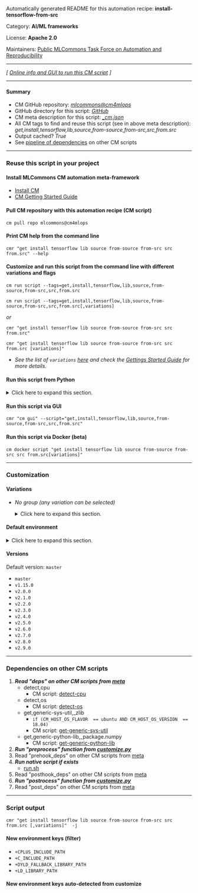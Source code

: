 Automatically generated README for this automation recipe: **install-tensorflow-from-src**

Category: **AI/ML frameworks**

License: **Apache 2.0**

Maintainers: [Public MLCommons Task Force on Automation and Reproducibility](https://github.com/mlcommons/ck/blob/master/docs/taskforce.md)

---
*[ [Online info and GUI to run this CM script](https://access.cknowledge.org/playground/?action=scripts&name=install-tensorflow-from-src,a974533c4c854597) ]*

---
#### Summary

* CM GitHub repository: *[mlcommons@cm4mlops](https://github.com/mlcommons/cm4mlops/tree/dev)*
* GitHub directory for this script: *[GitHub](https://github.com/mlcommons/cm4mlops/tree/dev/script/install-tensorflow-from-src)*
* CM meta description for this script: *[_cm.json](_cm.json)*
* All CM tags to find and reuse this script (see in above meta description): *get,install,tensorflow,lib,source,from-source,from-src,src,from.src*
* Output cached? *True*
* See [pipeline of dependencies](#dependencies-on-other-cm-scripts) on other CM scripts


---
### Reuse this script in your project

#### Install MLCommons CM automation meta-framework

* [Install CM](https://access.cknowledge.org/playground/?action=install)
* [CM Getting Started Guide](https://github.com/mlcommons/ck/blob/master/docs/getting-started.md)

#### Pull CM repository with this automation recipe (CM script)

```cm pull repo mlcommons@cm4mlops```

#### Print CM help from the command line

````cmr "get install tensorflow lib source from-source from-src src from.src" --help````

#### Customize and run this script from the command line with different variations and flags

`cm run script --tags=get,install,tensorflow,lib,source,from-source,from-src,src,from.src`

`cm run script --tags=get,install,tensorflow,lib,source,from-source,from-src,src,from.src[,variations] `

*or*

`cmr "get install tensorflow lib source from-source from-src src from.src"`

`cmr "get install tensorflow lib source from-source from-src src from.src [variations]" `


* *See the list of `variations` [here](#variations) and check the [Gettings Started Guide](https://github.com/mlcommons/ck/blob/dev/docs/getting-started.md) for more details.*

#### Run this script from Python

<details>
<summary>Click here to expand this section.</summary>

```python

import cmind

r = cmind.access({'action':'run'
                  'automation':'script',
                  'tags':'get,install,tensorflow,lib,source,from-source,from-src,src,from.src'
                  'out':'con',
                  ...
                  (other input keys for this script)
                  ...
                 })

if r['return']>0:
    print (r['error'])

```

</details>


#### Run this script via GUI

```cmr "cm gui" --script="get,install,tensorflow,lib,source,from-source,from-src,src,from.src"```

#### Run this script via Docker (beta)

`cm docker script "get install tensorflow lib source from-source from-src src from.src[variations]" `

___
### Customization


#### Variations

  * *No group (any variation can be selected)*
    <details>
    <summary>Click here to expand this section.</summary>

    * `_tflite`
      - Environment variables:
        - *CM_TFLITE*: `on`
      - Workflow:

    </details>

#### Default environment

<details>
<summary>Click here to expand this section.</summary>

These keys can be updated via `--env.KEY=VALUE` or `env` dictionary in `@input.json` or using script flags.

* CM_GIT_URL: `https://github.com/tensorflow/tensorflow`
* CM_GIT_DEPTH: `1`
* CM_TFLITE: `off`

</details>

#### Versions
Default version: `master`

* `master`
* `v1.15.0`
* `v2.0.0`
* `v2.1.0`
* `v2.2.0`
* `v2.3.0`
* `v2.4.0`
* `v2.5.0`
* `v2.6.0`
* `v2.7.0`
* `v2.8.0`
* `v2.9.0`
___
### Dependencies on other CM scripts


  1. ***Read "deps" on other CM scripts from [meta](https://github.com/mlcommons/cm4mlops/tree/dev/script/install-tensorflow-from-src/_cm.json)***
     * detect,cpu
       - CM script: [detect-cpu](https://github.com/mlcommons/cm4mlops/tree/master/script/detect-cpu)
     * detect,os
       - CM script: [detect-os](https://github.com/mlcommons/cm4mlops/tree/master/script/detect-os)
     * get,generic-sys-util,_zlib
       * `if (CM_HOST_OS_FLAVOR  == ubuntu AND CM_HOST_OS_VERSION  == 18.04)`
       - CM script: [get-generic-sys-util](https://github.com/mlcommons/cm4mlops/tree/master/script/get-generic-sys-util)
     * get,generic-python-lib,_package.numpy
       - CM script: [get-generic-python-lib](https://github.com/mlcommons/cm4mlops/tree/master/script/get-generic-python-lib)
  1. ***Run "preprocess" function from [customize.py](https://github.com/mlcommons/cm4mlops/tree/dev/script/install-tensorflow-from-src/customize.py)***
  1. Read "prehook_deps" on other CM scripts from [meta](https://github.com/mlcommons/cm4mlops/tree/dev/script/install-tensorflow-from-src/_cm.json)
  1. ***Run native script if exists***
     * [run.sh](https://github.com/mlcommons/cm4mlops/tree/dev/script/install-tensorflow-from-src/run.sh)
  1. Read "posthook_deps" on other CM scripts from [meta](https://github.com/mlcommons/cm4mlops/tree/dev/script/install-tensorflow-from-src/_cm.json)
  1. ***Run "postrocess" function from [customize.py](https://github.com/mlcommons/cm4mlops/tree/dev/script/install-tensorflow-from-src/customize.py)***
  1. Read "post_deps" on other CM scripts from [meta](https://github.com/mlcommons/cm4mlops/tree/dev/script/install-tensorflow-from-src/_cm.json)

___
### Script output
`cmr "get install tensorflow lib source from-source from-src src from.src [,variations]"  -j`
#### New environment keys (filter)

* `+CPLUS_INCLUDE_PATH`
* `+C_INCLUDE_PATH`
* `+DYLD_FALLBACK_LIBRARY_PATH`
* `+LD_LIBRARY_PATH`
#### New environment keys auto-detected from customize
